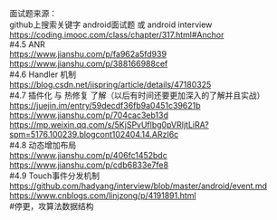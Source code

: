 面试题来源：  
github上搜索关键字 android面试题 或 android interview  
https://coding.imooc.com/class/chapter/317.html#Anchor  
#4.5 ANR  
https://www.jianshu.com/p/fa962a5fd939  
https://www.jianshu.com/p/388166988cef  
#4.6 Handler 机制  
https://blog.csdn.net/iispring/article/details/47180325  
#4.7 插件化  与 热修复 了解（以后有时间还要更加深入的了解并且实战）  
https://juejin.im/entry/59decdf36fb9a0451c39621b  
https://www.jianshu.com/p/704cac3eb13d  
https://mp.weixin.qq.com/s/5KjSPvUflbg0pVRIjtLiRA?spm=5176.100239.blogcont102404.14.ARzI6c  
#4.8 动态增加布局  
https://www.jianshu.com/p/406fc1452bdc  
https://www.jianshu.com/p/cdb6833e7fe8  
#4.9 Touch事件分发机制  
https://github.com/hadyang/interview/blob/master/android/event.md  
https://www.cnblogs.com/linjzong/p/4191891.html  
#停更，攻算法数据结构
